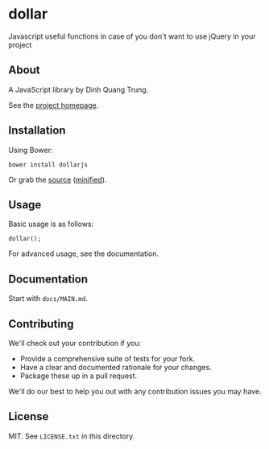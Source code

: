 # dollar

Javascript useful functions in case of you don't want to use jQuery in your project

## About

A JavaScript library by Dinh Quang Trung.

See the [project homepage](http://trungdq88.github.io/dollar).

## Installation

Using Bower:

    bower install dollarjs

Or grab the [source](https://github.com/trungdq88/dollar/dist/dollar.js) ([minified](https://github.com/trungdq88/dollar/dist/dollar.min.js)).

## Usage

Basic usage is as follows:

    dollar();

For advanced usage, see the documentation.

## Documentation

Start with `docs/MAIN.md`.

## Contributing

We'll check out your contribution if you:

* Provide a comprehensive suite of tests for your fork.
* Have a clear and documented rationale for your changes.
* Package these up in a pull request.

We'll do our best to help you out with any contribution issues you may have.

## License

MIT. See `LICENSE.txt` in this directory.
